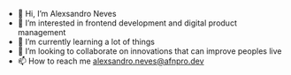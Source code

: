 - 👋 Hi, I’m Alexsandro Neves
- 👀 I’m interested in frontend development and digital product management
- 🌱 I’m currently learning a lot of things
- 💞️ I’m looking to collaborate on innovations that can improve peoples live
- 📫 How to reach me alexsandro.neves@afnpro.dev

<!---
afnpro/afnpro is a ✨ special ✨ repository because its `README.md` (this file) appears on your GitHub profile.
You can click the Preview link to take a look at your changes.
--->
